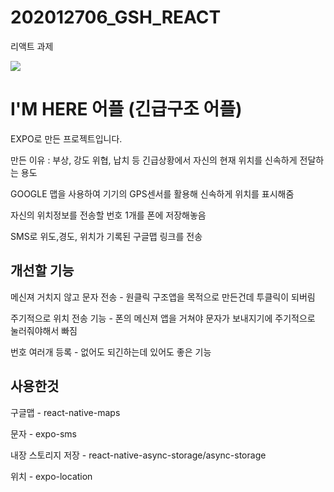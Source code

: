 # 202012706_GSH_REACT
리액트 과제

<img src="https://user-images.githubusercontent.com/39910963/102786283-9831c300-43e2-11eb-9bd1-8d2ff0fc266f.jpg"/>

# I'M HERE 어플 (긴급구조 어플)

EXPO로 만든 프로젝트입니다.

만든 이유 : 부상, 강도 위협, 납치 등 긴급상황에서 자신의 현재 위치를 신속하게 전달하는 용도

GOOGLE 맵을 사용하여 기기의 GPS센서를 활용해 신속하게 위치를 표시해줌

자신의 위치정보를 전송할 번호 1개를 폰에 저장해놓음

SMS로 위도,경도, 위치가 기록된 구글맵 링크를 전송




## 개선할 기능

메신져 거치지 않고 문자 전송 - 원클릭 구조앱을 목적으로 만든건데 투클릭이 되버림

주기적으로 위치 전송 기능 - 폰의 메신져 앱을 거쳐야 문자가 보내지기에 주기적으로 눌러줘야해서 빠짐

번호 여러개 등록 - 없어도 되긴하는데 있어도 좋은 기능


## 사용한것

구글맵 - react-native-maps

문자 - expo-sms

내장 스토리지 저장 - react-native-async-storage/async-storage

위치 - expo-location